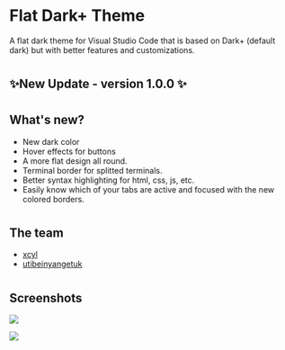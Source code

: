# <b> Flat Dark+ Theme</b>

A flat dark theme for Visual Studio Code that is based on Dark+ (default dark) but with better features and customizations.

#
## ✨<b>New Update - version 1.0.0</b>  ✨
#
## <b>What's new</b>?

- New dark color
- Hover effects for buttons
- A more flat design all round.
- Terminal border for splitted terminals.
- Better syntax highlighting for html, css, js, etc.
- Easily know which of your tabs are active and focused with the new colored borders.

#

## <b>The team</b>

- [xcyl](https://github.com/xcyl/flat-dark-plus)
- [utibeinyangetuk](https://github.com/utibeinyangetuk/flat-dark-plus)

#

## Screenshots

![](https://raw.githubusercontent.com/xcyl/flat-dark-plus/master/welcome.png)

![](https://raw.githubusercontent.com/xcyl/flat-dark-plus/master/editor.png)

